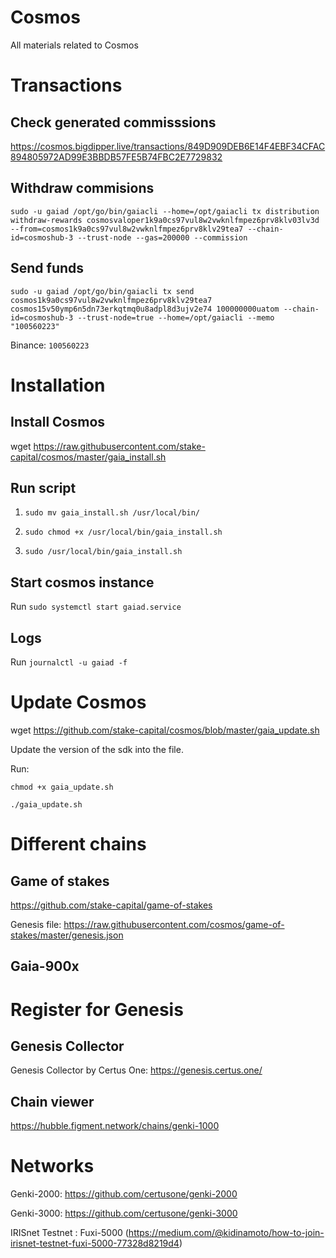 # Cosmos
All materials related to Cosmos 

# Transactions

## Check generated commisssions

https://cosmos.bigdipper.live/transactions/849D909DEB6E14F4EBF34CFAC894805972AD99E3BBDB57FE5B74FBC2E7729832

## Withdraw commisions

`sudo -u gaiad /opt/go/bin/gaiacli --home=/opt/gaiacli tx distribution withdraw-rewards cosmosvaloper1k9a0cs97vul8w2vwknlfmpez6prv8klv03lv3d --from=cosmos1k9a0cs97vul8w2vwknlfmpez6prv8klv29tea7 --chain-id=cosmoshub-3 --trust-node --gas=200000 --commission`

## Send funds

`sudo -u gaiad /opt/go/bin/gaiacli tx send cosmos1k9a0cs97vul8w2vwknlfmpez6prv8klv29tea7 cosmos15v50ymp6n5dn73erkqtmq0u8adpl8d3ujv2e74 100000000uatom --chain-id=cosmoshub-3 --trust-node=true --home=/opt/gaiacli --memo "100560223"`

Binance: `100560223`

# Installation 

## Install Cosmos 
wget https://raw.githubusercontent.com/stake-capital/cosmos/master/gaia_install.sh

## Run script
1. `sudo mv gaia_install.sh /usr/local/bin/ `

2. `sudo chmod +x /usr/local/bin/gaia_install.sh`

3. `sudo /usr/local/bin/gaia_install.sh`

## Start cosmos instance 
Run `sudo systemctl start gaiad.service`

## Logs 
Run `journalctl -u gaiad -f`

# Update Cosmos 
wget https://github.com/stake-capital/cosmos/blob/master/gaia_update.sh

Update the version of the sdk into the file. 

Run: 

`chmod +x gaia_update.sh`

`./gaia_update.sh`


# Different chains

## Game of stakes
https://github.com/stake-capital/game-of-stakes

Genesis file: https://raw.githubusercontent.com/cosmos/game-of-stakes/master/genesis.json

## Gaia-900x


# Register for Genesis 

## Genesis Collector

Genesis Collector by Certus One: https://genesis.certus.one/

## Chain viewer

https://hubble.figment.network/chains/genki-1000

# Networks 

Genki-2000: https://github.com/certusone/genki-2000

Genki-3000: https://github.com/certusone/genki-3000

IRISnet Testnet : Fuxi-5000 (https://medium.com/@kidinamoto/how-to-join-irisnet-testnet-fuxi-5000-77328d8219d4)


